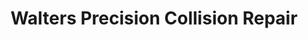 ---
title: "Walters Precision Collision Repair"
url: /logansport/walters-precision-collision-repair/
shop: Autowerkstatt
---